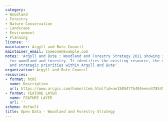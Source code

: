 ```yaml
---
category:
- Woodland
- Forestry
- Nature Conservation
- Landscape
- Environment
- Planning
license: ''
maintainer: Argyll and Bute Council
maintainer_email: someone@example.com
notes: 'Argyll and Bute : Woodland and Forestry Strategy 2011 showing indicative suitability
  for woodland and forestry. It identifies the existing resource, the main issues
  and strategic priorities within Argyll and Bute'
organization: Argyll and Bute Council
resources:
- format: html
  name: Description
  url: https://www.arcgis.com/home/item.html?id=ae1505477b404eeea47854531a9a7887
- format: FEATURE LAYER
  name: FEATURE LAYER
  url: ''
schema: default
title: Open Data - Woodland and Forestry Strategy
---
```


